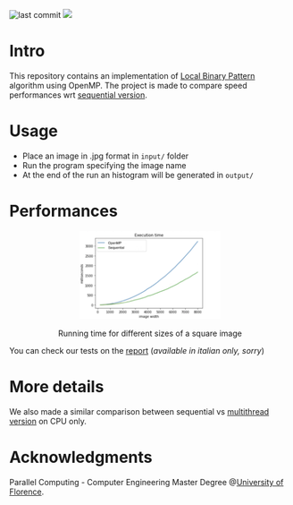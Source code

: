 ![last commit](https://img.shields.io/github/last-commit/sim-pez/lbp_omp)
![](https://img.shields.io/badge/Programming_Language-c++-blue.svg)

# Intro 

This repository contains an implementation of [Local Binary Pattern](https://en.wikipedia.org/wiki/Local_binary_patterns) algorithm using OpenMP.
The project is made to compare speed performances wrt [sequential version](https://github.com/MarcoSolarino/LBPSequential/tree/master).


# Usage

- Place an image in .jpg format in ```input/``` folder
- Run the program specifying the image name
- At the end of the run an histogram will be generated in ```output/```

# Performances
<p align = "center">
<img src = "docs/comparison.jpeg" width="50%">
</p>
<p align = "center">
Running time for different sizes of a square image
</p>

You can check our tests on the [report](/docs/report.pdf) (_available in italian only, sorry_)


# More details

We also made a similar comparison between sequential vs [multithread version](https://github.com/sim-pez/lbp_omp) on CPU only.


# Acknowledgments
Parallel Computing - Computer Engineering Master Degree @[University of Florence](https://www.unifi.it/changelang-eng.html).

